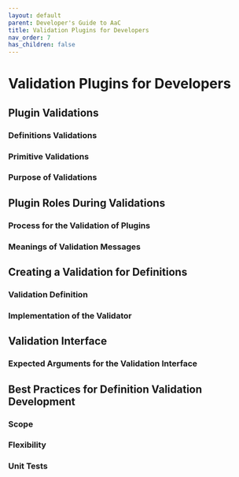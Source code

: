 ```yaml
---
layout: default
parent: Developer's Guide to AaC
title: Validation Plugins for Developers
nav_order: 7
has_children: false
---
```


# Validation Plugins for Developers

## Plugin Validations

### Definitions Validations 

### Primitive Validations

### Purpose of Validations

## Plugin Roles During Validations

### Process for the Validation of Plugins

### Meanings of Validation Messages

## Creating a Validation for Definitions

### Validation Definition

### Implementation of the Validator

## Validation Interface

### Expected Arguments for the Validation Interface

## Best Practices for Definition Validation Development

### Scope

### Flexibility

### Unit Tests
